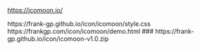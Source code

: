 
https://icomoon.io/


<link rel="stylesheet" href="https://frank-gp.github.io/icon/icomoon/style.css">
https://frank-gp.github.io/icon/icomoon/style.css
https://frankgp.com/icon/icomoon/demo.html
### https://frank-gp.github.io/icon/icomoon-v1.0.zip